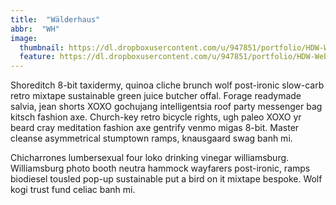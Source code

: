 ```yaml
---
title:  "Wälderhaus"
abbr:  "WH"
image:
  thumbnail: https://dl.dropboxusercontent.com/u/947851/portfolio/HDW-Web-Responsive-thumb.jpg
  feature: https://dl.dropboxusercontent.com/u/947851/portfolio/HDW-Web-Responsive.jpg
---
```

Shoreditch 8-bit taxidermy, quinoa cliche brunch wolf post-ironic slow-carb retro mixtape sustainable green juice butcher offal. Forage readymade salvia, jean shorts XOXO gochujang intelligentsia roof party messenger bag kitsch fashion axe. Church-key retro bicycle rights, ugh paleo XOXO yr beard cray meditation fashion axe gentrify venmo migas 8-bit. Master cleanse asymmetrical stumptown ramps, knausgaard swag banh mi.

Chicharrones lumbersexual four loko drinking vinegar williamsburg. Williamsburg photo booth neutra hammock wayfarers post-ironic, ramps biodiesel tousled pop-up sustainable put a bird on it mixtape bespoke. Wolf kogi trust fund celiac banh mi.
